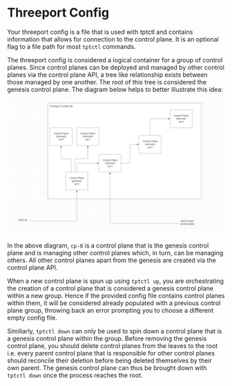 # Threeport Config
Your threeport config is a file that is used with tptctl and contains information that allows for connection to the control plane.
It is an optional flag to a file path for most `tptctl` commands.

The threeport config is considered a logical container for a group of control planes.
Since control planes can be deployed and managed by other control planes via the control plane
API, a tree like relationship exists between those managed by one another.
The root of this tree is considered the genesis control plane. The diagram below helps to better illustrate this idea:
![threeport-config](img/threeport-config.png)

In the above diagram, `cp-0` is a control plane that is the genesis control plane and is managing other control planes
which, in turn, can be managing others. All other control planes apart from the genesis are created via the control plane API.

When a new control plane is spun up using `tptctl up`, you are orchestrating the creation
of a control plane that is considered a genesis control plane within a new group. Hence if the 
provided config file contains control planes within them, it will be considered
already populated with a previous control plane group, throwing back an error prompting you to choose 
a different empty config file.

Similiarly, `tptctl down` can only be used to spin down a control plane that is a genesis control
plane within the group. Before removing the genesis control plane, you should delete control
planes from the leaves to the root i.e. every parent control plane that is responsible for other control planes
should reconcile their deletion before being deleted themselves by their own parent.
The genesis control plane can thus be brought down with `tptctl down` once the process reaches the root.